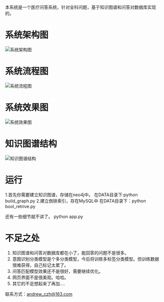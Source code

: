 本系统是一个医疗问答系统，针对全科问题，基于知识图谱和问答对数据库实现的。
# 系统架构图 #

![系统架构图](https://raw.githubusercontent.com/zhihao-chen/MedicalQASystem/master/img/%E7%B3%BB%E7%BB%9F%E6%9E%B6%E6%9E%84%E5%9B%BE.png)
# 系统流程图 #
![系统流程图](https://raw.githubusercontent.com/zhihao-chen/MedicalQASystem/master/img/%E9%97%AE%E7%AD%94%E7%B3%BB%E7%BB%9F%E6%9E%B6%E6%9E%841.png)
# 系统效果图 #
![系统效果图](https://raw.githubusercontent.com/zhihao-chen/MedicalQASystem/master/img/3.png)
# 知识图谱结构 #
![知识图谱结构](https://raw.githubusercontent.com/zhihao-chen/MedicalQASystem/master/img/%E7%9F%A5%E8%AF%86%E5%9B%BE%E8%B0%B1.png)
# 运行 #


1.首先你需要建立知识图谱，存储在neo4j中。
在DATA目录下:python build_graph.py
2.建立倒排索引，存在MySQL中
在DATA目录下：python bool_retrive.py

还有一些细节就不讲了。
python app.py

# 不足之处 #


1. 知识图谱和问答对数据库都在小了，能回答的问题不是很多。
2. 意图识别分类模型是个多分类模型，今后将训练多标签分类模型。但训练数据很难获得，自己标记太累了。
3. 问答匹配模型效果还不是很好，需要继续优化。
4. 网页界面不是很美观。哈哈。
5. 其它的不足想起来了再加.... 

 联系方式：andrew_czh@163.com

